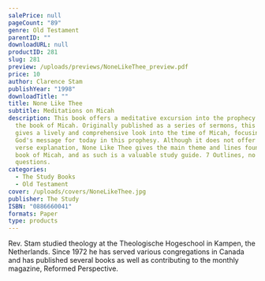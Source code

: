 ```yaml
---
salePrice: null
pageCount: "89"
genre: Old Testament
parentID: ""
downloadURL: null
productID: 281
slug: 281
preview: /uploads/previews/NoneLikeThee_preview.pdf
price: 10
author: Clarence Stam
publishYear: "1998"
downloadTitle: ""
title: None Like Thee
subtitle: Meditations on Micah
description: This book offers a meditative excursion into the prophecy given in
  the book of Micah. Originally published as a series of sermons, this book
  gives a lively and comprehensive look into the time of Micah, focusing on
  God's message for today in this prophesy. Although it does not offer verse by
  verse explanation, None Like Thee gives the main theme and lines found in the
  book of Micah, and as such is a valuable study guide. 7 Outlines, no
  questions.
categories:
  - The Study Books
  - Old Testament
cover: /uploads/covers/NoneLikeThee.jpg
publisher: The Study
ISBN: "0886660041"
formats: Paper
type: products
---
```

Rev. Stam studied theology at the Theologische Hogeschool in Kampen, the Netherlands. Since 1972 he has served various congregations in Canada and has published several books as well as contributing to the monthly magazine, Reformed Perspective.